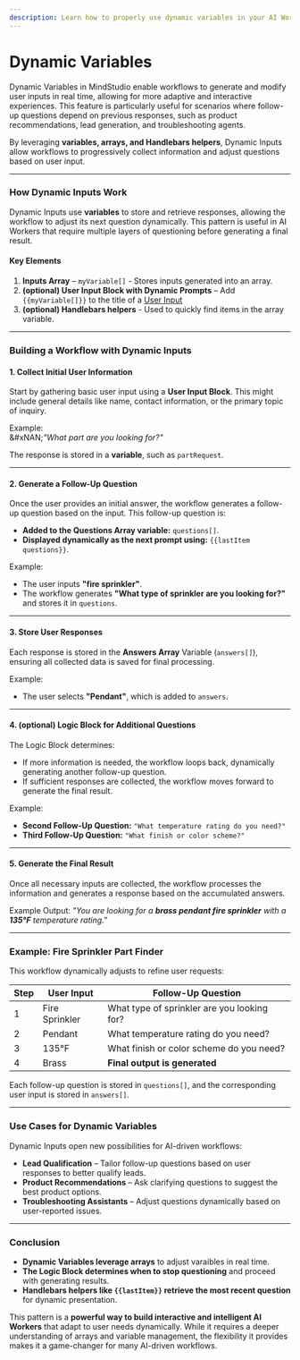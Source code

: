 ```yaml
---
description: Learn how to properly use dynamic variables in your AI Workflows
---
```


# Dynamic Variables

Dynamic Variables in MindStudio enable workflows to generate and modify user inputs in real time, allowing for more adaptive and interactive experiences. This feature is particularly useful for scenarios where follow-up questions depend on previous responses, such as product recommendations, lead generation, and troubleshooting agents.

By leveraging **variables, arrays, and Handlebars helpers**, Dynamic Inputs allow workflows to progressively collect information and adjust questions based on user input.

***

### **How Dynamic Inputs Work**

Dynamic Inputs use **variables** to store and retrieve responses, allowing the workflow to adjust its next question dynamically. This pattern is useful in AI Workers that require multiple layers of questioning before generating a final result.

#### **Key Elements**

1. **Inputs Array** – `myVariable[]` - Stores inputs generated into an array.
2. **(optional) User Input Block with Dynamic Prompts** – Add `{{myVariable[]}}` to the title of a [User Input](automations/user-input-block.md)
3. **(optional) Handlebars helpers** - Used to quickly find items in the array variable.

***

### **Building a Workflow with Dynamic Inputs**

#### **1. Collect Initial User Information**

Start by gathering basic user input using a **User Input Block**. This might include general details like name, contact information, or the primary topic of inquiry.

Example:\
&#xNAN;_"What part are you looking for?"_

The response is stored in a **variable**, such as `partRequest`.

***

#### **2. Generate a Follow-Up Question**

Once the user provides an initial answer, the workflow generates a follow-up question based on the input. This follow-up question is:

* **Added to the Questions Array variable:** `questions[]`.
* **Displayed dynamically as the next prompt using:** `{{lastItem questions}}`.

Example:

* The user inputs **"fire sprinkler"**.
* The workflow generates **"What type of sprinkler are you looking for?"** and stores it in `questions`.

***

#### **3. Store User Responses**

Each response is stored in the **Answers Array** Variable (`answers[]`), ensuring all collected data is saved for final processing.

Example:

* The user selects **"Pendant"**, which is added to `answers`.

***

#### **4. (optional) Logic Block for Additional Questions**

The Logic Block determines:

* If more information is needed, the workflow loops back, dynamically generating another follow-up question.
* If sufficient responses are collected, the workflow moves forward to generate the final result.

Example:

* **Second Follow-Up Question:** `"What temperature rating do you need?"`
* **Third Follow-Up Question:** `"What finish or color scheme?"`

***

#### **5. Generate the Final Result**

Once all necessary inputs are collected, the workflow processes the information and generates a response based on the accumulated answers.

Example Output: _"You are looking for a **brass pendant fire sprinkler** with a **135°F** temperature rating."_

***

### **Example: Fire Sprinkler Part Finder**

This workflow dynamically adjusts to refine user requests:

| Step | User Input     | Follow-Up Question                          |
| ---- | -------------- | ------------------------------------------- |
| 1    | Fire Sprinkler | What type of sprinkler are you looking for? |
| 2    | Pendant        | What temperature rating do you need?        |
| 3    | 135°F          | What finish or color scheme do you need?    |
| 4    | Brass          | **Final output is generated**               |

Each follow-up question is stored in `questions[]`, and the corresponding user input is stored in `answers[]`.

***

### **Use Cases for Dynamic Variables**

Dynamic Inputs open new possibilities for AI-driven workflows:

* **Lead Qualification** – Tailor follow-up questions based on user responses to better qualify leads.
* **Product Recommendations** – Ask clarifying questions to suggest the best product options.
* **Troubleshooting Assistants** – Adjust questions dynamically based on user-reported issues.

***

### **Conclusion**

* **Dynamic Variables leverage arrays** to adjust varaibles in real time.
* **The Logic Block determines when to stop questioning** and proceed with generating results.
* **Handlebars helpers like `{{lastItem}}` retrieve the most recent question** for dynamic presentation.

This pattern is a **powerful way to build interactive and intelligent AI Workers** that adapt to user needs dynamically. While it requires a deeper understanding of arrays and variable management, the flexibility it provides makes it a game-changer for many AI-driven workflows.
